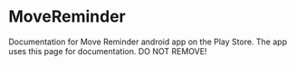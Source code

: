 # MoveReminder
Documentation for Move Reminder android app on the Play Store.  The app uses this page for documentation.  DO NOT REMOVE!
